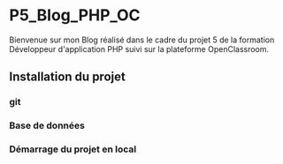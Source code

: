 # P5_Blog_PHP_OC

Bienvenue sur mon Blog réalisé dans le cadre du projet 5 de la formation Développeur d'application PHP suivi sur la plateforme OpenClassroom.

## Installation du projet

### git

### Base de données

### Démarrage du projet en local